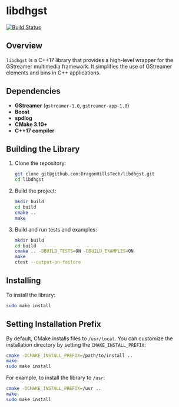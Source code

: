 # libdhgst

[![Build Status](https://github.com/DragonHillsTech/libdhgst/actions/workflows/ci.yml/badge.svg)](https://github.com/DragonHillsTech/libdhgst/actions)

## Overview
`libdhgst` is a C++17 library that provides a high-level wrapper for the GStreamer multimedia framework. It simplifies the use of GStreamer elements and bins in C++ applications.

## Dependencies
- **GStreamer** (`gstreamer-1.0`, `gstreamer-app-1.0`)
- **Boost**
- **spdlog**
- **CMake 3.10+**
- **C++17 compiler**

## Building the Library
1. Clone the repository:
   ```bash
   git clone git@github.com:DragonHillsTech/libdhgst.git
   cd libdhgst
   ```

2. Build the project:
   ```bash
   mkdir build
   cd build
   cmake ..
   make
   ```

3. Build and run tests and examples:
   ```bash
   mkdir build
   cd build
   cmake .. -DBUILD_TESTS=ON -DBUILD_EXAMPLES=ON
   make
   ctest --output-on-failure
   ```

## Installing
To install the library:
```bash
sudo make install
```

## Setting Installation Prefix
By default, CMake installs files to `/usr/local`. You can customize the installation directory by setting the `CMAKE_INSTALL_PREFIX`:

```bash
cmake -DCMAKE_INSTALL_PREFIX=/path/to/install ..
make
sudo make install
```

For example, to install the library to `/usr`:
```bash
cmake -DCMAKE_INSTALL_PREFIX=/usr ..
make
sudo make install
```

